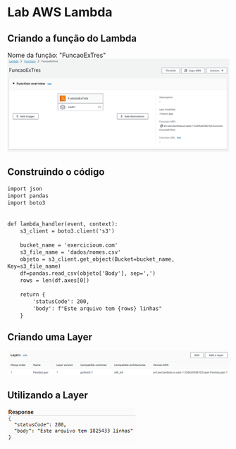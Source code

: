 # Lab AWS Lambda

## Criando a função do Lambda
Nome da função: "FuncaoExTres"
![Function Overview](../Evidencias/Exercicio_3/Function_Overview.png)

## Construindo o código
```
import json
import pandas
import boto3
 
 
def lambda_handler(event, context):
    s3_client = boto3.client('s3')
 
    bucket_name = 'exercicioum.com'
    s3_file_name = 'dados/nomes.csv'
    objeto = s3_client.get_object(Bucket=bucket_name, Key=s3_file_name)
    df=pandas.read_csv(objeto['Body'], sep=',')
    rows = len(df.axes[0])
 
    return {
        'statusCode': 200,
        'body': f"Este arquivo tem {rows} linhas"
    }
```

## Criando uma Layer
![Layer](../Evidencias/Exercicio_3/Layer.png)

## Utilizando a Layer
![Resultado](../Evidencias/Exercicio_3/Resultado.png)
